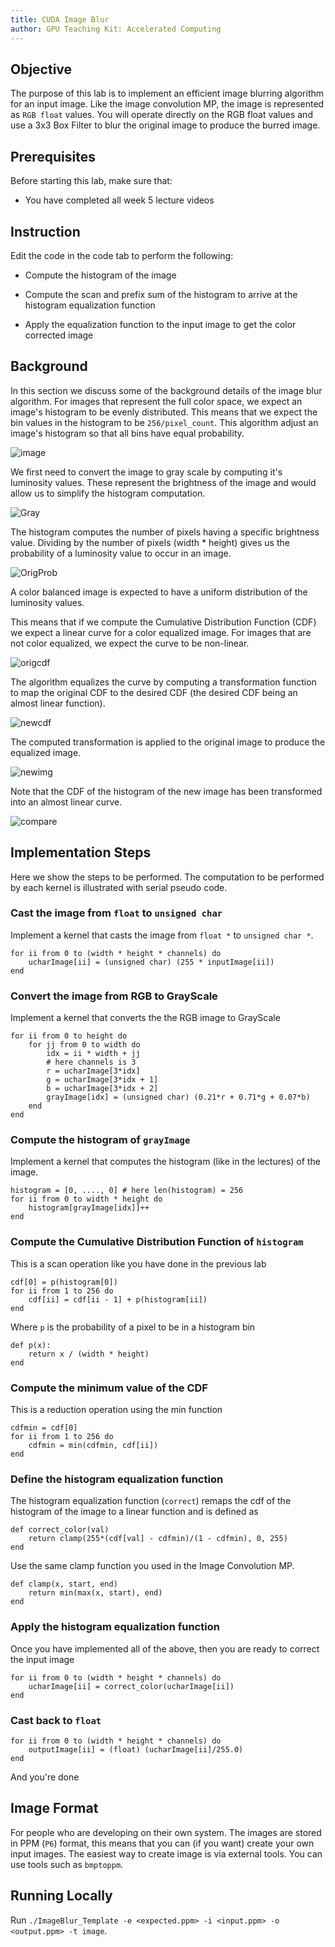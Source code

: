 ```yaml
---
title: CUDA Image Blur
author: GPU Teaching Kit: Accelerated Computing
---
```


## Objective

The purpose of this lab is to implement an efficient image blurring algorithm for
an input image.
Like the image convolution MP, the image is represented as `RGB float` values.
You will operate directly on the RGB float values and use a 3x3 Box Filter to blur
the original image to produce the burred image.

## Prerequisites

Before starting this lab, make sure that:

* You have completed all week 5 lecture videos

## Instruction

Edit the code in the code tab to perform the following:

* Compute the histogram of the image

* Compute the scan and prefix sum of the histogram to arrive at the histogram equalization function

* Apply the equalization function to the input image to get the color corrected image

## Background

In this section we discuss some of the background details of the image blur algorithm.
For images that represent the full color space, we expect an image's histogram to be evenly distributed.
This means that we expect the bin values in the histogram to be `256/pixel_count`.
This algorithm adjust an image's histogram so that all bins have equal probability.

![image](/mp/11/imgs/image.png "thumbnail")

We first need to convert the image to gray scale by computing it's luminosity values.
These represent the brightness of the image and would allow us to simplify the histogram computation.

![Gray](/mp/11/imgs/gray.png "thumbnail")

The histogram computes the number of pixels having a specific brightness value.
Dividing by the number of pixels (width * height) gives us the probability of a luminosity value to occur in an image.

![OrigProb](/mp/11/imgs/orig_prob.png "thumbnail")


A color balanced image is expected to have a uniform distribution of the luminosity values.

This means that if we compute the Cumulative Distribution Function (CDF) we expect a linear curve for a color equalized image.
For images that are not color equalized, we expect the curve to be non-linear.

![origcdf](/mp/11/imgs/orig_cdf.png "thumbnail")

The algorithm equalizes the curve by computing a transformation function to map the original CDF to the desired CDF (the desired CDF being an almost linear function).

![newcdf](/mp/11/imgs/new_cdf.png "thumbnail")

The computed transformation is applied to the original image to produce the equalized image.

![newimg](/mp/11/imgs/new_img.png "thumbnail")


Note that the CDF of the histogram of the new image has been transformed into an almost
	linear curve.

![compare](/mp/11/imgs/compare.png "thumbnail")

## Implementation Steps

Here we show the steps to be performed.
The computation to be performed by each kernel is illustrated with serial pseudo code.

### Cast the image from `float` to `unsigned char`

Implement a kernel that casts the image from `float *` to `unsigned char *`. 

	for ii from 0 to (width * height * channels) do
		ucharImage[ii] = (unsigned char) (255 * inputImage[ii])
	end

### Convert the image from RGB to GrayScale

Implement a kernel that converts the the RGB image to GrayScale

	for ii from 0 to height do
		for jj from 0 to width do
			idx = ii * width + jj
			# here channels is 3
			r = ucharImage[3*idx]
			g = ucharImage[3*idx + 1]
			b = ucharImage[3*idx + 2]
			grayImage[idx] = (unsigned char) (0.21*r + 0.71*g + 0.07*b)
		end
	end

### Compute the histogram of `grayImage`

Implement a kernel that computes the histogram (like in the lectures) of the image.

	histogram = [0, ...., 0] # here len(histogram) = 256
	for ii from 0 to width * height do
		histogram[grayImage[idx]]++
	end


### Compute the Cumulative Distribution Function of `histogram`

This is a scan operation like you have done in the previous lab

	cdf[0] = p(histogram[0])
	for ii from 1 to 256 do
		cdf[ii] = cdf[ii - 1] + p(histogram[ii])
	end

Where `p` is the probability of a pixel to be in a histogram bin

	def p(x):
		return x / (width * height)
	end

### Compute the minimum value of the CDF

This is a reduction operation using the min function

	cdfmin = cdf[0]
	for ii from 1 to 256 do
		cdfmin = min(cdfmin, cdf[ii])
	end

### Define the histogram equalization function

The histogram equalization function (`correct`) remaps the cdf of the histogram of the image to a linear function and is defined as

	def correct_color(val) 
		return clamp(255*(cdf[val] - cdfmin)/(1 - cdfmin), 0, 255)
	end

Use the same clamp function you used in the Image Convolution MP.

	def clamp(x, start, end)
    	return min(max(x, start), end)
	end

### Apply the histogram equalization function

Once you have implemented all of the above, then you
	are ready to correct the input image

	for ii from 0 to (width * height * channels) do
		ucharImage[ii] = correct_color(ucharImage[ii])
	end

### Cast back to `float`

	for ii from 0 to (width * height * channels) do
		outputImage[ii] = (float) (ucharImage[ii]/255.0)
	end

And you're done

## Image Format

For people who are developing on their own system.
The images are stored in PPM (`P6`) format, this means that you can (if you want) create your own input images.
The easiest way to create image is via external tools. You can use tools such as `bmptoppm`.

## Running Locally

Run `./ImageBlur_Template -e <expected.ppm> -i <input.ppm> -o <output.ppm> -t image`.
